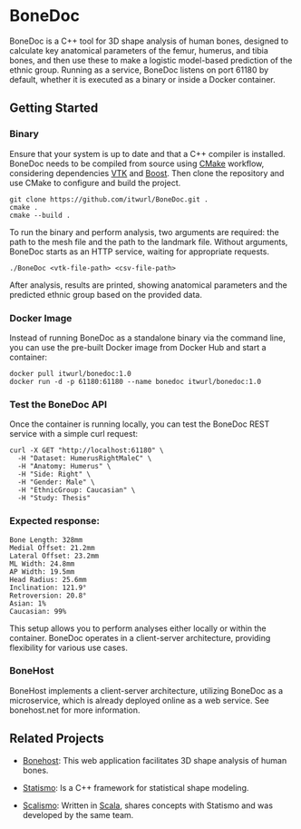 # BoneDoc

BoneDoc is a C++ tool for 3D shape analysis of human bones, designed to calculate key anatomical parameters of the femur, humerus, and tibia bones, and then use these to make a logistic model-based prediction of the ethnic group.
Running as a service, BoneDoc listens on port 61180 by default, whether it is executed as a binary or inside a Docker container.

## Getting Started

### Binary

Ensure that your system is up to date and that a C++ compiler is installed. BoneDoc needs to be compiled from source using [CMake](https://cmake.org/) workflow, considering dependencies [VTK](http://www.vtk.org) and [Boost](http://www.boost.org). Then clone the repository and use CMake to configure and build the project.

```
git clone https://github.com/itwurl/BoneDoc.git .
cmake .
cmake --build .
```

To run the binary and perform analysis, two arguments are required: the path to the mesh file and the path to the landmark file. Without arguments, BoneDoc starts as an HTTP service, waiting for appropriate requests.

```
./BoneDoc <vtk-file-path> <csv-file-path>
```

After analysis, results are printed, showing anatomical parameters and the predicted ethnic group based on the provided data.

### Docker Image

Instead of running BoneDoc as a standalone binary via the command line, you can use the pre-built Docker image from Docker Hub and start a container:

```
docker pull itwurl/bonedoc:1.0
docker run -d -p 61180:61180 --name bonedoc itwurl/bonedoc:1.0
```

### Test the BoneDoc API

Once the container is running locally, you can test the BoneDoc REST service with a simple curl request:

```
curl -X GET "http://localhost:61180" \
  -H "Dataset: HumerusRightMaleC" \
  -H "Anatomy: Humerus" \
  -H "Side: Right" \
  -H "Gender: Male" \
  -H "EthnicGroup: Caucasian" \
  -H "Study: Thesis"
```

### Expected response:

```
Bone Length: 328mm
Medial Offset: 21.2mm
Lateral Offset: 23.2mm
ML Width: 24.8mm
AP Width: 19.5mm
Head Radius: 25.6mm
Inclination: 121.9°
Retroversion: 20.8°
Asian: 1%
Caucasian: 99%
```

This setup allows you to perform analyses either locally or within the container. BoneDoc operates in a client-server architecture, providing flexibility for various use cases.

### BoneHost

BoneHost implements a client-server architecture, utilizing BoneDoc as a microservice, which is already deployed online as a web service. See bonehost.net for more information.

## Related Projects
* [Bonehost](https://bonehost.net): This web application facilitates 3D shape analysis of human bones.

* [Statismo](https://github.com/statismo/statismo): Is a C++ framework for statistical shape modeling.

* [Scalismo](http://hub.com/unibas-gravis/scalismo): Written in [Scala](http://www.scala-lang.org/), shares concepts with Statismo and was developed by the same team.
